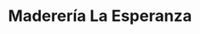 ---
title: "Maderería La Esperanza"
url: /san-luis-rio-colorado/madereria-la-esperanza/
shop: Eisenwaren
---
